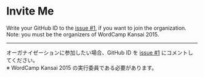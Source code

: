 # Invite Me

Write your GitHub ID to the [issue #1](https://github.com/ixkaito/inviteme/issues/1), if you want to join the organization.  
Note: you must be the organizers of WordCamp Kansai 2015.

----

オーガナイゼーションに参加したい場合、GitHub ID を [issue #1](https://github.com/ixkaito/inviteme/issues/1) にコメントしてください。  
※ WordCamp Kansai 2015 の実行委員である必要があります。
